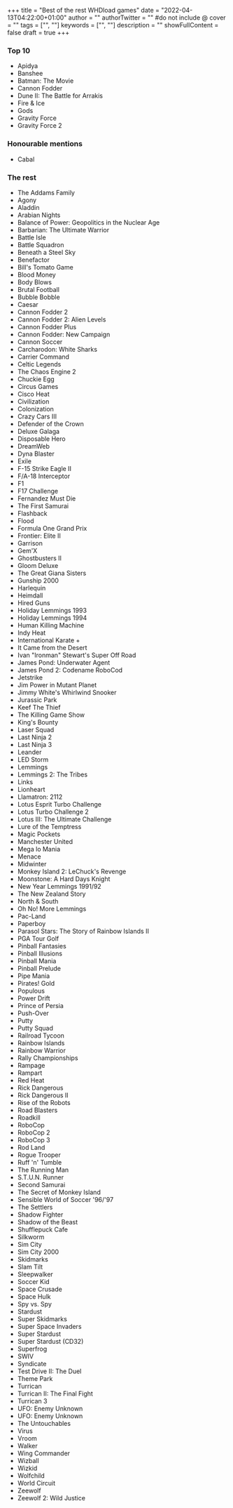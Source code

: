 +++
title = "Best of the rest WHDload games"
date = "2022-04-13T04:22:00+01:00"
author = ""
authorTwitter = "" #do not include @
cover = ""
tags = ["", ""]
keywords = ["", ""]
description = ""
showFullContent = false
draft = true
+++

### Top 10

* Apidya 
* Banshee
* Batman: The Movie 
* Cannon Fodder 
* Dune II: The Battle for Arrakis 
* Fire & Ice 
* Gods 
* Gravity Force 
* Gravity Force 2 

### Honourable mentions
* Cabal 

### The rest

* The Addams Family 
* Agony 
* Aladdin 
* Arabian Nights 
* Balance of Power: Geopolitics in the Nuclear Age 
* Barbarian: The Ultimate Warrior 
* Battle Isle 
* Battle Squadron 
* Beneath a Steel Sky 
* Benefactor 
* Bill's Tomato Game 
* Blood Money 
* Body Blows  
* Brutal Football  
* Bubble Bobble 
* Caesar 
* Cannon Fodder 2 
* Cannon Fodder 2: Alien Levels 
* Cannon Fodder Plus 
* Cannon Fodder: New Campaign 
* Cannon Soccer 
* Carcharodon: White Sharks 
* Carrier Command 
* Celtic Legends 
* The Chaos Engine 2  
* Chuckie Egg 
* Circus Games 
* Cisco Heat 
* Civilization  
* Colonization 
* Crazy Cars III 
* Defender of the Crown 
* Deluxe Galaga  
* Disposable Hero 
* DreamWeb  
* Dyna Blaster 
* Exile  
* F-15 Strike Eagle II 
* F/A-18 Interceptor 
* F1 
* F17 Challenge 
* Fernandez Must Die 
* The First Samurai 
* Flashback 
* Flood 
* Formula One Grand Prix 
* Frontier: Elite II 
* Garrison 
* Gem'X 
* Ghostbusters II 
* Gloom Deluxe 
* The Great Giana Sisters 
* Gunship 2000  
* Harlequin 
* Heimdall 
* Hired Guns 
* Holiday Lemmings 1993 
* Holiday Lemmings 1994 
* Human Killing Machine 
* Indy Heat 
* International Karate + 
* It Came from the Desert 
* Ivan "Ironman" Stewart's Super Off Road 
* James Pond: Underwater Agent 
* James Pond 2: Codename RoboCod  
* Jetstrike  
* Jim Power in Mutant Planet 
* Jimmy White's Whirlwind Snooker 
* Jurassic Park  
* Keef The Thief 
* The Killing Game Show 
* King's Bounty 
* Laser Squad 
* Last Ninja 2 
* Last Ninja 3 
* Leander 
* LED Storm 
* Lemmings 
* Lemmings 2: The Tribes 
* Links 
* Lionheart 
* Llamatron: 2112 
* Lotus Esprit Turbo Challenge 
* Lotus Turbo Challenge 2 
* Lotus III: The Ultimate Challenge 
* Lure of the Temptress 
* Magic Pockets 
* Manchester United 
* Mega lo Mania 
* Menace 
* Midwinter 
* Monkey Island 2: LeChuck's Revenge 
* Moonstone: A Hard Days Knight 
* New Year Lemmings 1991/92 
* The New Zealand Story 
* North & South 
* Oh No! More Lemmings 
* Pac-Land 
* Paperboy 
* Parasol Stars: The Story of Rainbow Islands II 
* PGA Tour Golf 
* Pinball Fantasies  
* Pinball Illusions 
* Pinball Mania 
* Pinball Prelude  
* Pipe Mania 
* Pirates! Gold 
* Populous 
* Power Drift 
* Prince of Persia 
* Push-Over 
* Putty 
* Putty Squad 
* Railroad Tycoon 
* Rainbow Islands 
* Rainbow Warrior 
* Rally Championships  
* Rampage 
* Rampart 
* Red Heat 
* Rick Dangerous 
* Rick Dangerous II 
* Rise of the Robots  
* Road Blasters 
* Roadkill 
* RoboCop 
* RoboCop 2 
* RoboCop 3 
* Rod Land 
* Rogue Trooper 
* Ruff 'n' Tumble 
* The Running Man 
* S.T.U.N. Runner 
* Second Samurai  
* The Secret of Monkey Island 
* Sensible World of Soccer '96/'97 
* The Settlers 
* Shadow Fighter  
* Shadow of the Beast 
* Shufflepuck Cafe 
* Silkworm 
* Sim City 
* Sim City 2000 
* Skidmarks 
* Slam Tilt 
* Sleepwalker  
* Soccer Kid  
* Space Crusade 
* Space Hulk 
* Spy vs. Spy 
* Stardust 
* Super Skidmarks 
* Super Space Invaders 
* Super Stardust 
* Super Stardust (CD32)
* Superfrog 
* SWIV 
* Syndicate 
* Test Drive II: The Duel 
* Theme Park  
* Turrican 
* Turrican II: The Final Fight 
* Turrican 3 
* UFO: Enemy Unknown 
* UFO: Enemy Unknown  
* The Untouchables 
* Virus 
* Vroom 
* Walker 
* Wing Commander 
* Wizball 
* Wizkid 
* Wolfchild 
* World Circuit 
* Zeewolf 
* Zeewolf 2: Wild Justice 
